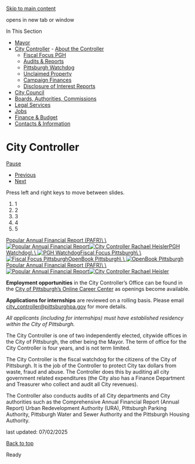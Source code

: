 [Skip to main content](https://www.pittsburghpa.gov/City-Government/City-Controllers-Office#main-content)

opens in new tab or window

In This Section

- [Mayor](https://www.pittsburghpa.gov/City-Government/Mayor)
- [City Controller](https://www.pittsburghpa.gov/City-Government/City-Controllers-Office)  - [About the Controller](https://www.pittsburghpa.gov/City-Government/City-Controllers-Office/About-the-Controller)
  - [Fiscal Focus PGH](https://www.pittsburghpa.gov/City-Government/City-Controllers-Office/Fiscal-Focus-PGH)
  - [Audits & Reports](https://www.pittsburghpa.gov/City-Government/City-Controllers-Office/Audits-Reports)
  - [Pittsburgh Watchdog](https://www.pittsburghpa.gov/City-Government/City-Controllers-Office/Pittsburgh-Watchdog)
  - [Unclaimed Property](https://www.pittsburghpa.gov/City-Government/City-Controllers-Office/Unclaimed-Property)
  - [Campaign Finances](https://www.pittsburghpa.gov/City-Government/City-Controllers-Office/Campaign-Finances)
  - [Disclosure of Interest Reports](https://www.pittsburghpa.gov/City-Government/City-Controllers-Office/Disclosure-of-Interest-Reports)
- [City Council](https://www.pittsburghpa.gov/City-Government/City-Council)
- [Boards, Authorities, Commissions](https://www.pittsburghpa.gov/City-Government/Boards-Authorities-Commissions)
- [Legal Services](https://www.pittsburghpa.gov/City-Government/Legal-Services)
- [Jobs](https://www.pittsburghpa.gov/City-Government/Jobs)
- [Finance & Budget](https://www.pittsburghpa.gov/City-Government/Finance-Budget)
- [Contacts & Information](https://www.pittsburghpa.gov/City-Government/Contacts-Information)

# City Controller

[Pause](https://www.pittsburghpa.gov/City-Government/City-Controllers-Office#)

- [Previous](https://www.pittsburghpa.gov/City-Government/City-Controllers-Office#)
- [Next](https://www.pittsburghpa.gov/City-Government/City-Controllers-Office#)

Press left and right keys to move between slides.

1. 1
2. 2
3. 3
4. 4
5. 5

[Popular Annual Financial Report (PAFR)\\
\\
![Popular Annual Financial Report](https://www.pittsburghpa.gov/files/assets/city/v/1/controller/images/pafr.jpg)](https://www.pittsburghpa.gov/City-Government/City-Controllers-Office/Audits-Reports/Popular-Annual-Financial-Reports)[![City Controller Rachael Heisler](https://www.pittsburghpa.gov/files/assets/city/v/1/controller/images/23677_controller-feature-rachael.jpg)](https://www.pittsburghpa.gov/City-Government/City-Controllers-Office/About-the-Controller)[PGH Watchdog\\
\\
![PGH Watchdog](https://www.pittsburghpa.gov/files/assets/city/v/1/controller/images/23679_watchdog-slider.jpg)](https://www.pittsburghpa.gov/City-Government/City-Controllers-Office/Pittsburgh-Watchdog)[Fiscal Focus Pittsburgh\\
\\
![Fiscal Focus Pittsburgh](https://www.pittsburghpa.gov/files/assets/city/v/1/controller/images/5360_fiscal_focus_mar12_final.jpg)](https://fiscalfocus.pittsburghpa.gov/)[OpenBook Pittsburgh\\
\\
![OpenBook Pittsburgh](https://www.pittsburghpa.gov/files/assets/city/v/1/controller/images/open-book.jpg)](https://www.openbookpittsburgh.com/)[Popular Annual Financial Report (PAFR)\\
\\
![Popular Annual Financial Report](https://www.pittsburghpa.gov/files/assets/city/v/1/controller/images/pafr.jpg)](https://www.pittsburghpa.gov/City-Government/City-Controllers-Office/Audits-Reports/Popular-Annual-Financial-Reports)[![City Controller Rachael Heisler](https://www.pittsburghpa.gov/files/assets/city/v/1/controller/images/23677_controller-feature-rachael.jpg)](https://www.pittsburghpa.gov/City-Government/City-Controllers-Office/About-the-Controller)

**Employment opportunities** in the City Controller’s Office can be found in the [City of Pittsburgh’s Online Career Center](https://www.governmentjobs.com/careers/pittsburgh) as openings become available.

**Applications for internships** are reviewed on a rolling basis. Please email [city\_controller@pittsburghpa.gov](mailto:city_controller@pittsburghpa.gov) for more details.

_All applicants (including for internships) must have established residency within the City of Pittsburgh._

The City Controller is one of two independently elected, citywide offices in the City of Pittsburgh, the other being the Mayor. The term of office for the City Controller is four years, and is not term limited.

The City Controller is the fiscal watchdog for the citizens of the City of Pittsburgh. It is the job of the Controller to protect City tax dollars from waste, fraud and abuse. The Controller does this by auditing all city government related expenditures (the City also has a Finance Department and Treasurer who collect and audit all City revenues).

The Controller also conducts audits of all City departments and City authorities such as the Comprehensive Annual Financial Report (Annual Report) Urban Redevelopment Authority (URA), Pittsburgh Parking Authority, Pittsburgh Water and Sewer Authority and the Pittsburgh Housing Authority.

last updated: 07/02/2025

[Back to top](https://www.pittsburghpa.gov/City-Government/City-Controllers-Office#body-top)

Ready
